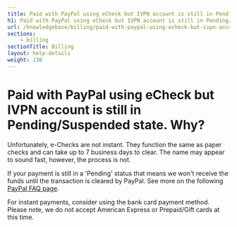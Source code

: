 ```yaml
---
title: Paid with PayPal using eCheck but IVPN account is still in Pending/Suspended state. Why? - IVPN Help
h1: Paid with PayPal using eCheck but IVPN account is still in Pending/Suspended state. Why?
url: /knowledgebase/billing/paid-with-paypal-using-echeck-but-ivpn-account-is-still-in-pendingorsuspended-state-why/
sections:
    - billing
sectionTitle: Billing
layout: help-details
weight: 130
---
```

# Paid with PayPal using eCheck but IVPN account is still in Pending/Suspended state. Why?

Unfortunately, e-Checks are not instant. They function the same as paper checks and can take up to 7 business days to clear. The name may appear to sound fast, however, the process is not.

If your payment is still in a 'Pending' status that means we won't receive the funds until the transaction is cleared by PayPal. See more on the following [PayPal FAQ page](https://www.paypal.com/us/smarthelp/article/i-sent-an-echeck,-but-the-payment-is-pending.-why-faq572).

For instant payments, consider using the bank card payment method. Please note, we do not accept American Express or Prepaid/Gift cards at this time.
